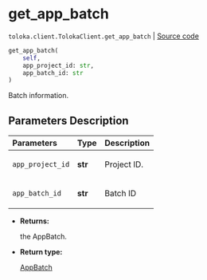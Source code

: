 # get_app_batch
`toloka.client.TolokaClient.get_app_batch` | [Source code](https://github.com/Toloka/toloka-kit/blob/v0.1.26/src/client/__init__.py#L40)

```python
get_app_batch(
    self,
    app_project_id: str,
    app_batch_id: str
)
```

Batch information.

## Parameters Description

| Parameters | Type | Description |
| :----------| :----| :-----------|
`app_project_id`|**str**|<p>Project ID.</p>
`app_batch_id`|**str**|<p>Batch ID</p>

* **Returns:**

  the AppBatch.

* **Return type:**

  [AppBatch](toloka.client.app.AppBatch.md)
